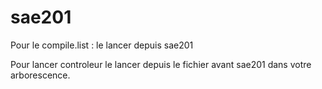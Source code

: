 # sae201
Pour le compile.list : le lancer depuis sae201


Pour lancer controleur le lancer depuis le fichier avant sae201 dans votre arborescence.
